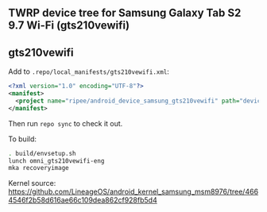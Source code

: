 ## TWRP device tree for Samsung Galaxy Tab S2 9.7 Wi-Fi (gts210vewifi)
## gts210vewifi

Add to `.repo/local_manifests/gts210vewifi.xml`:

```xml
<?xml version="1.0" encoding="UTF-8"?>
<manifest>
  <project name="ripee/android_device_samsung_gts210vewifi" path="device/samsung/gts210vewifi" remote="github" revision="android-7.1" />
</manifest>
```

Then run `repo sync` to check it out.

To build:

```sh
. build/envsetup.sh
lunch omni_gts210vewifi-eng
mka recoveryimage
```

Kernel source: https://github.com/LineageOS/android_kernel_samsung_msm8976/tree/4664546f2b58d616ae66c109dea862cf928fb5d4
